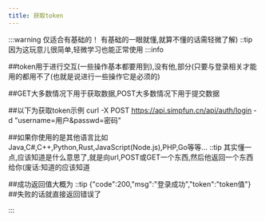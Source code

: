 ```yaml
---
title: 获取token
---
```

:::warning 仅适合有基础的！
有基础的一眼就懂,就算不懂的话需轻微了解)
::tip
因为这玩意儿很简单,轻微学习也能正常使用
:::info

##token用于进行交互(一些操作基本都要用到),没有他,部分(只要与登录相关才能用的都用不了(也就是说进行一些操作它是必须的)

##GET大多数情况下用于获取数据,POST大多数情况下用于提交数据

##以下为获取token示例
curl -X POST https://api.simpfun.cn/api/auth/login -d "username=用户&passwd=密码"

##如果你使用的是其他语言比如Java,C#,C++,Python,Rust,JavaScript(Node.js),PHP,Go等等...
::tip
其实懂一点,应该知道是什么意思了,就是向url,POST或GET一个东西,然后他返回一个东西给你(废话:知道的应该知道

##成功返回值大概为
::tip
{"code":200,"msg":"登录成功","token":"token值"}
##失败的话就直接返回错误了

:::
